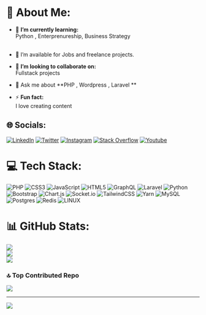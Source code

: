 # 💫 About Me:

- 🔭 **I’m currently learning:**  <br>Python , Enterprenureship, Business Strategy <br><br>

- 🤝 I’m available for Jobs and freelance projects.

-  👯 **I’m looking to collaborate on:**  <br>Fullstack projects<br>

- 💬 Ask me about **PHP , Wordpress , Laravel **

- ⚡ **Fun fact:**  <br>I love creating content
  
## 🌐 Socials:
[![LinkedIn](https://img.shields.io/badge/LinkedIn-%230077B5.svg?logo=linkedin&logoColor=white)](https://linkedin.com/in/rajucs) [![Twitter](https://img.shields.io/badge/Twitter-%231DA1F2.svg?logo=Twitter&logoColor=white)](https://twitter.com/aarmancs) [![Instagram](https://img.shields.io/badge/Instagram-%23E4405F.svg?logo=Instagram&logoColor=white)](https://instagram.com/arman.cse) [![Stack Overflow](https://img.shields.io/badge/-Stackoverflow-FE7A16?logo=stack-overflow&logoColor=white)](https://stackoverflow.com/users/7162602/arman-h) [![Youtube](https://img.shields.io/badge/-Youtube-CD201F?logo=youtube&logoColor=white)](https://youtube.com/BlueTeK) 

# 💻 Tech Stack:
![PHP](https://img.shields.io/badge/php-%23777BB4.svg?style=for-the-badge&logo=php&logoColor=white) ![CSS3](https://img.shields.io/badge/css3-%231572B6.svg?style=for-the-badge&logo=css3&logoColor=white) ![JavaScript](https://img.shields.io/badge/javascript-%23323330.svg?style=for-the-badge&logo=javascript&logoColor=%23F7DF1E) ![HTML5](https://img.shields.io/badge/html5-%23E34F26.svg?style=for-the-badge&logo=html5&logoColor=white) ![GraphQL](https://img.shields.io/badge/-GraphQL-E10098?style=for-the-badge&logo=graphql&logoColor=white) ![Laravel](https://img.shields.io/badge/laravel-%CD201F.svg?style=for-the-badge&logo=laravel&logoColor=white) ![Python](https://img.shields.io/badge/python-3670A0?style=for-the-badge&logo=python&logoColor=ffdd54) ![Bootstrap](https://img.shields.io/badge/bootstrap-%23563D7C.svg?style=for-the-badge&logo=bootstrap&logoColor=white) ![Chart.js](https://img.shields.io/badge/chart.js-F5788D.svg?style=for-the-badge&logo=chart.js&logoColor=white)  ![Socket.io](https://img.shields.io/badge/Socket.io-black?style=for-the-badge&logo=socket.io&badgeColor=010101) ![TailwindCSS](https://img.shields.io/badge/tailwindcss-%2338B2AC.svg?style=for-the-badge&logo=tailwind-css&logoColor=white) ![Yarn](https://img.shields.io/badge/yarn-%232C8EBB.svg?style=for-the-badge&logo=yarn&logoColor=white) ![MySQL](https://img.shields.io/badge/mysql-%2300f.svg?style=for-the-badge&logo=mysql&logoColor=white) ![Postgres](https://img.shields.io/badge/postgres-%23316192.svg?style=for-the-badge&logo=postgresql&logoColor=white) ![Redis](https://img.shields.io/badge/redis-%23DD0031.svg?style=for-the-badge&logo=redis&logoColor=white) ![LINUX](https://img.shields.io/badge/Linux-FCC624?style=for-the-badge&logo=linux&logoColor=black) 
# 📊 GitHub Stats:
![](https://github-readme-stats.vercel.app/api?username=rajucs&theme=dark&hide_border=false&include_all_commits=false&count_private=false)<br/>
![](https://github-readme-streak-stats.herokuapp.com/?user=rajucs&theme=dark&hide_border=false)<br/>
![](https://github-readme-stats.vercel.app/api/top-langs/?username=rajucs&theme=dark&hide_border=false&include_all_commits=false&count_private=false&layout=compact)

### 🔝 Top Contributed Repo
![](https://github-contributor-stats.vercel.app/api?username=rajucs&limit=5&theme=tokyonight&combine_all_yearly_contributions=true)

---
[![](https://visitcount.itsvg.in/api?id=rajucs&icon=0&color=0)](https://visitcount.itsvg.in)

<!-- Proudly created with GPRM ( https://gprm.itsvg.in ) -->
